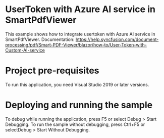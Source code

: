 # UserToken with Azure AI service in SmartPdfViewer
This example shows how to integrate usertoken with Azure AI service in SmartPdfViewer.
Documentation: https://help.syncfusion.com/document-processing/pdf/Smart-PDF-Viewer/blazor/how-to/User-Token-with-Custom-AI-service

# Project pre-requisites
To run this application, you need Visual Studio 2019 or later versions.

# Deploying and running the sample
To debug while running the application, press F5 or select Debug > Start Debugging. To run the sample without debugging, press Ctrl+F5 or selectDebug > Start Without Debugging.
